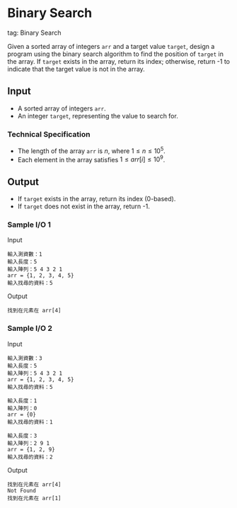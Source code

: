 # Binary Search

tag: Binary Search

Given a sorted array of integers `arr` and a target value `target`, design a program using the binary search algorithm to find the position of `target` in the array. If `target` exists in the array, return its index; otherwise, return -1 to indicate that the target value is not in the array.

## Input

- A sorted array of integers `arr`.
- An integer `target`, representing the value to search for.

### Technical Specification

- The length of the array `arr` is $n$, where $1 \le n \le 10^5$.
- Each element in the array satisfies $1 \le arr[i] \le 10^9$.

## Output

- If `target` exists in the array, return its index (0-based).
- If `target` does not exist in the array, return -1.

### Sample I/O 1

Input

```shell
輸入測資數：1
輸入長度：5
輸入陣列：5 4 3 2 1
arr = {1, 2, 3, 4, 5}
輸入找尋的資料：5
```

Output

```shell
找到在元素在 arr[4]
```

### Sample I/O 2

Input

```shell
輸入測資數：3
輸入長度：5
輸入陣列：5 4 3 2 1
arr = {1, 2, 3, 4, 5}
輸入找尋的資料：5

輸入長度：1
輸入陣列：0
arr = {0}
輸入找尋的資料：1

輸入長度：3
輸入陣列：2 9 1
arr = {1, 2, 9}
輸入找尋的資料：2
```

Output

```shell
找到在元素在 arr[4]
Not Found
找到在元素在 arr[1]
```
